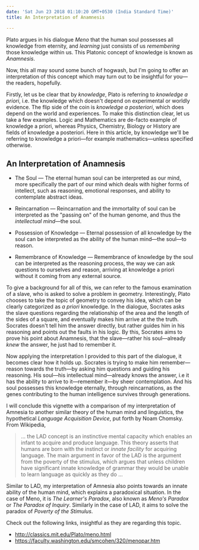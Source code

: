 ```yaml
---
date: 'Sat Jun 23 2018 01:10:20 GMT+0530 (India Standard Time)'
title: An Interpretation of Anamnesis

---
```


Plato argues in his dialogue _Meno_ that the human soul possesses all knowledge from eternity, and _learning_ just consists of us _remembering_ those knowledge within us. This Platonic concept of knowledge is known as _Anamnesis_.

Now, this all may sound some bunch of hogwash, but I'm going to offer an interpretation of this concept which may turn out to be insightful for you—the readers, hopefully.

Firstly, let us be clear that by _knowledge_, Plato is referring to _knowledge a priori_, i.e. the knowledge which doesn't depend on experimental or worldly evidence. The flip side of the coin is _knowledge a posteriori_, which does depend on the world and experiences. To make this distinction clear, let us take a few examples. Logic and Mathematics are de-facto example of knowledge a priori, whereas Physics, Chemistry, Biology or History are fields of knowledge a posteriori. Here in this article, by knowledge we'll be referring to knowledge a priori—for example mathematics—unless specified otherwise.


## An Interpretation of Anamnesis


- The Soul — The eternal human soul can be interpreted as our mind, more specifically the part of our mind which deals with higher forms of intellect, such as reasoning, emotional responses, and ability to contemplate abstract ideas. 

- Reincarnation — Reincarnation and the immortality of soul can be interpreted as the "passing on" of the human genome, and thus the _intellectual mind_—the soul.

- Possession of Knowledge — Eternal possession of all knowledge by the soul can be interpreted as the ability of the human mind—the soul—to reason.

- Remembrance of Knowledge — Remembrance of knowledge by the soul can be interpreted as the reasoning process, the way we can ask questions to ourselves and reason, arriving at knowledge a priori without it coming from any external source.

To give a background for all of this, we can refer to the famous examination of a slave, who is asked to solve a problem in geometry. Interestingly, Plato chooses to take the topic of geometry to convey his idea, which can be clearly categorized as _a priori_ knowledge. In the dialogue, Socrates asks the slave questions regarding the relationship of the area and the length of the sides of a square, and eventually makes him arrive at the the truth. Socrates doesn't tell him the answer directly, but rather guides him in his reasoning and points out the faults in his logic. By this, Socrates aims to prove his point about Anamnesis, that the slave—rather his soul—already _knew_ the answer, he just had to remember it.

Now applying the interpretation I provided to this part of the dialogue, it becomes clear how it holds up. Socrates is trying to make him remember—reason towards the truth—by asking him questions and guiding his reasoning. His soul—his intellectual mind—already knows the answer, i.e it has the ability to arrive to it—remember it—by sheer contemplation. And his soul possesses this knowledge eternally, through reincarnations, as the genes contributing to the human intelligence survives through generations.



I will conclude this vignette with a comparison of my interpretation of Amnesia to another similar theory of the human mind and linguistics, the hypothetical _Language Acquisition Device_, put forth by Noam Chomsky. From Wikipedia,

> ... the LAD concept is an instinctive mental capacity which enables an infant to acquire and produce language. This theory asserts that humans are born with the instinct or _innate facility_ for acquiring language. The main argument in favor of the LAD is the argument from the poverty of the stimulus, which argues that unless children have significant innate knowledge of grammar they would be unable to learn language as quickly as they do ...

Similar to LAD, my interpretation of Amnesia also points towards an innate ability of the human mind, which explains a paradoxical situation. In the case of Meno, it is _The Learner's Paradox_, also known as _Meno's Paradox_ or _The Paradox of Inquiry_. Similarly in the case of LAD, it aims to solve the paradox of _Poverty of the Stimulus_. 


Check out the following links, insightful as they are regarding this topic.

- http://classics.mit.edu/Plato/meno.html
- https://faculty.washington.edu/smcohen/320/menopar.htm